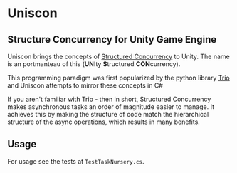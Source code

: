 
# Uniscon
 
## Structure Concurrency for Unity Game Engine

Uniscon brings the concepts of [Structured Concurrency](https://en.wikipedia.org/wiki/Structured_concurrency) to Unity.  The name is an portmanteau of this (**UN**Ity **S**tructured **CON**currency).

This programming paradigm was first popularized by the python library [Trio](https://github.com/python-trio/trio) and Uniscon attempts to mirror these concepts in C#

If you aren't familiar with Trio - then in short, Structured Concurrency makes asynchronous tasks an order of magnitude easier to manage.  It achieves this by making the structure of code match the hierarchical structure of the async operations, which results in many benefits.

Usage
---

For usage see the tests at `TestTaskNursery.cs`.

